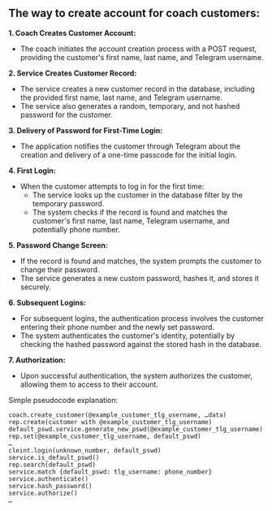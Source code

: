 ## The way to create account for coach customers:

**1. Coach Creates Customer Account:**
- The coach initiates the account creation process with a POST request, providing the customer's first name, last name, and Telegram username.

**2. Service Creates Customer Record:**
- The service creates a new customer record in the database, including the provided first name, last name, and Telegram username.
- The service also generates a random, temporary, and not hashed password for the customer.

**3. Delivery of Password for First-Time Login:**
- The application notifies the customer through Telegram about the creation and delivery of a one-time passcode for the initial login.

**4. First Login:**
- When the customer attempts to log in for the first time:
  - The service looks up the customer in the database filter by the temporary password.
  - The system checks if the record is found and matches the customer's first name, last name, Telegram username, and potentially phone number.

**5. Password Change Screen:**
- If the record is found and matches, the system prompts the customer to change their password.
- The service generates a new custom password, hashes it, and stores it securely.

**6. Subsequent Logins:**
- For subsequent logins, the authentication process involves the customer entering their phone number and the newly set password.
- The system authenticates the customer's identity, potentially by checking the hashed password against the stored hash in the database.

**7. Authorization:**
- Upon successful authentication, the system authorizes the customer, allowing them to access to their account.

Simple pseudocode explanation:
```
coach.create_customer(@example_customer_tlg_username, …data)
rep.create(customer with @example_customer_tlg_username)
default_pswd.service.generate_new_pswd(@example_customer_tlg_username)
rep.set(@example_customer_tlg_username, default_pswd)
…
cleint.login(unknown_number, default_pswd)
service.is_default_pswd()
rep.search(default_pswd)
service.match {default_pswd: tlg_username: phone_number}
service.authenticate()
service.hash_password()
service.authorize()
…
```
